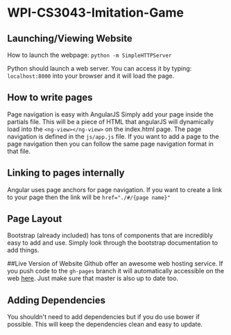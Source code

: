 # WPI-CS3043-Imitation-Game
## Launching/Viewing Website
How to launch the webpage: `python -m SimpleHTTPServer`

Python should launch a web server. You can access it by typing: `localhost:8000` into your browser and it will load the page.

## How to write pages
Page navigation is easy with AngularJS
Simply add your page inside the partials file. This will be a piece of HTML that angularJS will dynamically load into the `<ng-view></ng-view>` on the index.html page.
The page navigation is defined in the `js/app.js` file. If you want to add a page to the page navigation then you can follow the same page navigation format in that file.

## Linking to pages internally
Angular uses page anchors for page navigation. If you want to create a link to your page then the link will be `href="./#/{page name}"`


## Page Layout
Bootstrap (already included) has tons of components that are incredibly easy to add and use. Simply look through the bootstrap documentation to add things.

##Live Version of Website
Github offer an awesome web hosting service. If you push code to the `gh-pages` branch it will automatically accessible on the web [here](http://jlleitschuh.github.io/WPI-CS3043-Imitation-Game).
Just make sure that master is also up to date too.

## Adding Dependencies
You shouldn't need to add dependencies but if you do use bower if possible. This will keep the dependencies clean and easy to update.	